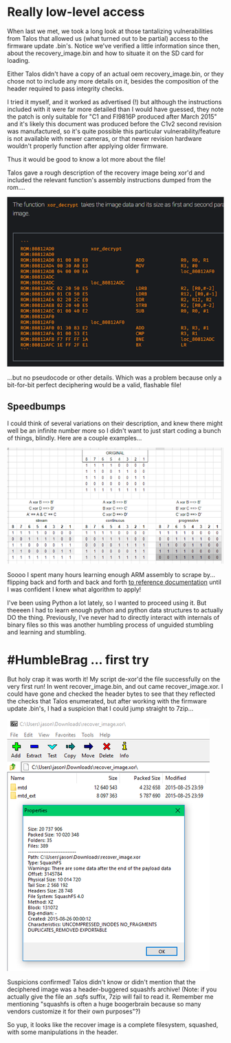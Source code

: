 # Really low-level access

When last we met, we took a long look at those tantalizing vulnerabilities from Talos that allowed us (what turned out to be partial) access to the firmware update .bin's.  Notice we've verified a little information since then, about the recovery_image.bin and how to situate it on the SD card for loading.

Either Talos didn't have a copy of an actual oem recovery_image.bin, or they chose not to include any more details on it, besides the composition of the header required to pass integrity checks.

I tried it myself, and it worked as advertised (!) but although the instructions included with it were far more detailed than I would have guessed, they note the patch is only suitable for "C1 and FI9816P produced after March 2015" and it's likely this document was produced before the C1v2 second revision was manufactured, so it's quite possible this particular vulnerability/feature is not available with newer cameras, or that newer revision hardware wouldn't properly function after applying older firmware.

Thus it would be good to know a lot more about the file!

Talos gave a rough description of the recovery image being xor'd and included the relevant function's assembly instructions dumped from the rom....

![talos-xor-assembly.png](talos-xor-assembly.png)

...but no pseudocode or other details. Which was a problem because only a bit-for-bit perfect deciphering would be a valid, flashable file!

## Speedbumps

I could think of several variations on their description, and knew there might well be an infinite number more so I didn't want to just start coding a bunch of things, blindly. Here are a couple examples...

![xor-examples.png](xor-examples.png)

Soooo I spent many hours learning enough ARM assembly to scrape by... flipping back and forth and back and forth [to reference documentation](http://www.keil.com/support/man/docs/armasm/armasm_dom1361289873425.htm) until I was confident I knew what algorithm to apply!

I've been using Python a lot lately, so I wanted to proceed using it. But theeeen I had to learn enough python and python data structures to actually DO the thing. Previously, I've never had to directly interact with internals of binary files so this was another humbling process of unguided stumbling and learning and stumbling.

# #HumbleBrag ... first try

But holy crap it was worth it! My script de-xor'd the file successfully on the very first run! In went recover_image.bin, and out came recover_image.xor.  I could have gone and checked the header bytes to see that they reflected the checks that Talos enumerated, but after working with the firmware update .bin's, I had a suspicion that I could jump straight to 7zip...

![7zip_recover_image_xor.png](7zip_recover_image_xor.png)

Suspicions confirmed! 
Talos didn't know or didn't mention that the deciphered image was a header-buggered squashfs archive!
(Note: if you actually give the file an .sqfs suffix, 7zip will fail to read it. Remember me mentioning "squashfs is often a huge boogerbrain because so many vendors customize it for their own purposes"?)

So yup, it looks like the recover image is a complete filesystem, squashed, with some manipulations in the header.
